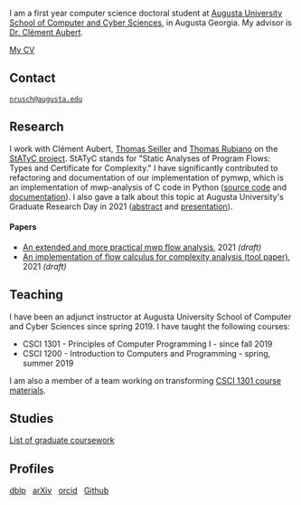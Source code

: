 I am a first year computer science doctoral student at 
[Augusta University](https://www.augusta.edu/) 
[School of Computer and Cyber Sciences](https://www.augusta.edu/ccs/), 
in Augusta Georgia. My advisor is 
[Dr. Clément Aubert](https://spots.augusta.edu/caubert/).


[My CV](./cv.pdf)

## Contact

[`nrusch@augusta.edu`](mailto:nrusch@augusta.edu)

## Research

I work with Clément Aubert, [Thomas Seiller](https://www.seiller.org/) and 
[Thomas Rubiano](https://people.irisa.fr/Thomas.Rubiano/) on the 
[StATyC project](https://spots.augusta.edu/caubert/research/statyc). 
StATyC stands for "Static Analyses of Program Flows: Types and Certificate for 
Complexity." I have significantly contributed to refactoring and documentation 
of our implementation of pymwp, which is an implementation of mwp-analysis of 
C code in Python ([source code](https://github.com/statycc/pymwp) and 
[documentation](https://statycc.github.io/pymwp/)). I also gave a talk about 
this topic at Augusta University's Graduate Research Day in 2021 
([abstract](./posts/grd) and [presentation](https://youtu.be/J8QtGZgTOQM)).

#### Papers

- [An extended and more practical mwp flow analysis](https://arxiv.org/abs/2107.00086), 2021 _(draft)_
- [An implementation of flow calculus for complexity analysis (tool paper)](https://arxiv.org/abs/2107.00097), 2021 _(draft)_

## Teaching

I have been an adjunct instructor at Augusta University School of Computer and 
Cyber Sciences since spring 2019. I have taught the following courses:

- CSCI 1301 - Principles of Computer Programming I - since fall 2019
- CSCI 1200 - Introduction to Computers and Programming - spring, summer 2019

I am also a member of a team working on transforming [CSCI 1301 course materials](https://csci-1301.github.io/about.html).

## Studies



[List of graduate coursework](./posts/coursework)


## Profiles

[dblp](https://dblp.org/pid/296/3722)
&nbsp; [arXiv](https://arxiv.org/search/?query=Rusch%2C+Neea&searchtype=author)
&nbsp; [orcid](https://orcid.org/0000-0002-7354-5330)
&nbsp; [Github](https://github.com/nkrusch)
